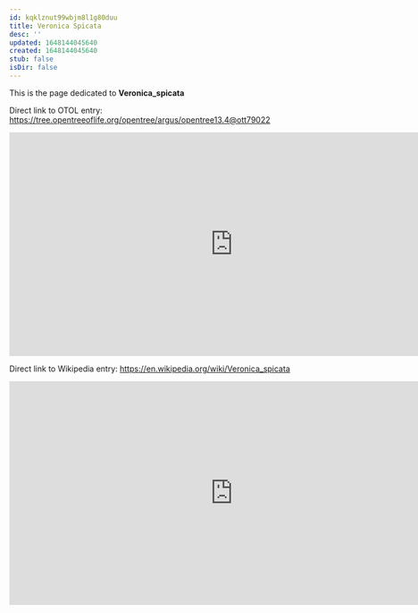 ```yaml
---
id: kqklznut99wbjm8l1g80duu
title: Veronica Spicata
desc: ''
updated: 1648144045640
created: 1648144045640
stub: false
isDir: false
---
```

This is the page dedicated to **Veronica_spicata**


Direct link to OTOL entry: https://tree.opentreeoflife.org/opentree/argus/opentree13.4@ott79022



<html>
    <body>
    <iframe src="https://tree.opentreeoflife.org/opentree/argus/opentree13.4@ott79022"
    width="800" height="400" frameborder="0" allowfullscreen> </iframe>
    </body>
</html>
    


Direct link to Wikipedia entry: https://en.wikipedia.org/wiki/Veronica_spicata



<html>
    <body>
    <iframe src="https://en.wikipedia.org/wiki/Veronica_spicata"
    width="800" height="400" frameborder="0" allowfullscreen> </iframe>
    </body>
</html>
    
